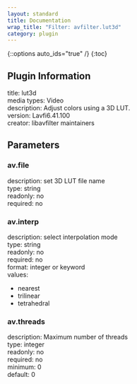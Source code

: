 ```yaml
---
layout: standard
title: Documentation
wrap_title: "Filter: avfilter.lut3d"
category: plugin
---
```

{::options auto_ids="true" /}
{:toc}

## Plugin Information

title: lut3d  
media types:
Video  
description: Adjust colors using a 3D LUT.  
version: Lavfi6.41.100  
creator: libavfilter maintainers  

## Parameters

### av.file

  
description:
set 3D LUT file name  
type: string  
readonly: no  
required: no  

### av.interp

  
description:
select interpolation mode  
type: string  
readonly: no  
required: no  
format: integer or keyword  
values:  
* nearest
* trilinear
* tetrahedral

### av.threads

  
description:
Maximum number of threads  
type: integer  
readonly: no  
required: no  
minimum: 0  
default: 0  

